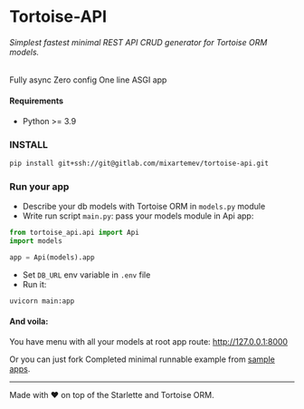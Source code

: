 # Tortoise-API
###### Simplest fastest minimal REST API CRUD generator for Tortoise ORM models.
Fully async Zero config One line ASGI app

#### Requirements
- Python >= 3.9

### INSTALL
```bash
pip install git+ssh://git@gitlab.com/mixartemev/tortoise-api.git
```

### Run your app
- Describe your db models with Tortoise ORM in `models.py` module
- Write run script `main.py`: pass your models module in Api app:
```python
from tortoise_api.api import Api
import models

app = Api(models).app
```
- Set `DB_URL` env variable in `.env` file
- Run it:
```bash
uvicorn main:app
```

#### And voila:
You have menu with all your models at root app route: http://127.0.0.1:8000

Or you can just fork Completed minimal runnable example from [sample apps](https://github.com/mixartemev/tortoise-api/blob/master/sample_apps/minimal/).

---
Made with ❤ on top of the Starlette and Tortoise ORM.
